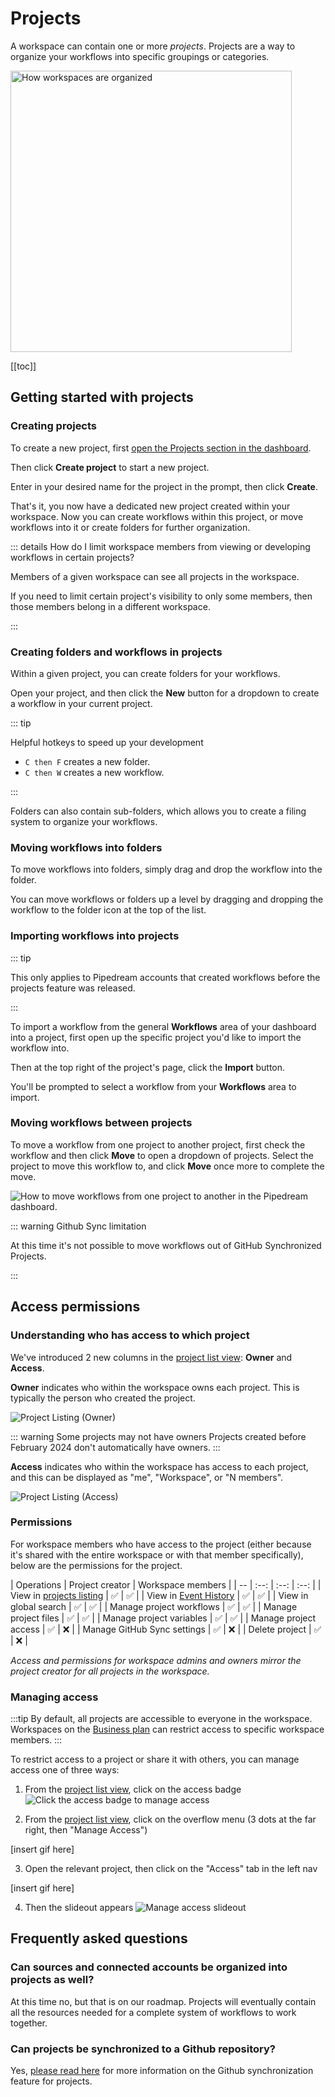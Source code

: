 # Projects

A workspace can contain one or more _projects_. Projects are a way to organize your workflows into specific groupings or categories.

<div class="flex justify-center">
  <img width="450px" src="https://res.cloudinary.com/pipedreamin/image/upload/v1674143831/docs/New_Project_5_zep4ii.png" alt="How workspaces are organized" />
</div>

[[toc]]

## Getting started with projects

### Creating projects

To create a new project, first [open the Projects section in the dashboard](https://pipedream.com/projects).

Then click **Create project** to start a new project.

Enter in your desired name for the project in the prompt, then click **Create**.

That's it, you now have a dedicated new project created within your workspace. Now you can create workflows within this project, or move workflows into it or create folders for further organization.

::: details How do I limit workspace members from viewing or developing workflows in certain projects?

Members of a given workspace can see all projects in the workspace.

If you need to limit certain project's visibility to only some members, then those members belong in a different workspace.

:::

### Creating folders and workflows in projects

Within a given project, you can create folders for your workflows.

Open your project, and then click the **New** button for a dropdown to create a workflow in your current project.

::: tip

Helpful hotkeys to speed up your development

* `C then F` creates a new folder.
* `C then W` creates a new workflow.

:::


Folders can also contain sub-folders, which allows you to create a filing system to organize your workflows.

### Moving workflows into folders

To move workflows into folders, simply drag and drop the workflow into the folder.

You can move workflows or folders up a level by dragging and dropping the workflow to the folder icon at the top of the list.


### Importing workflows into projects

::: tip

This only applies to Pipedream accounts that created workflows before the projects feature was released.

:::

To import a workflow from the general **Workflows** area of your dashboard into a project, first open up the specific project you'd like to import the workflow into.

Then at the top right of the project's page, click the **Import** button.

You'll be prompted to select a workflow from your **Workflows** area to import.

### Moving workflows between projects

To move a workflow from one project to another project, first check the workflow and then click **Move** to open a dropdown of projects. Select the project to move this workflow to, and click **Move** once more to complete the move.

![How to move workflows from one project to another in the Pipedream dashboard.](https://res.cloudinary.com/pipedreamin/image/upload/v1695662665/docs/docs/projects/CleanShot_2023-09-25_at_13.23.38_2x_dyrtlv.png)

::: warning Github Sync limitation

At this time it's not possible to move workflows out of GitHub Synchronized Projects.

:::

## Access permissions

### Understanding who has access to which project
We've introduced 2 new columns in the [project list view](https://pipedream.com/projects): **Owner** and **Access**.

**Owner** indicates who within the workspace owns each project. This is typically the person who created the project.

![Project Listing (Owner)](./images/project-listing-owner.png)

::: warning Some projects may not have owners
Projects created before February 2024 don't automatically have owners.
:::

**Access** indicates who within the workspace has access to each project, and this can be displayed as "me", "Workspace", or "N members".

![Project Listing (Access)](./images/project-listing-access.png)

### Permissions
For workspace members who have access to the project (either because it's shared with the entire workspace or with that member specifically), below are the permissions for the project.

| Operations | Project creator | Workspace members |
| --  | :--: | :--: | :--: |
| View in [projects listing](https://pipedream.com/projects) | :white_check_mark: | :white_check_mark: |
| View in [Event History](https://pipedream.com/event-history) | :white_check_mark: | :white_check_mark: |
| View in global search | :white_check_mark: | :white_check_mark: |
| Manage project workflows | :white_check_mark: | :white_check_mark: |
| Manage project files | :white_check_mark: | :white_check_mark: |
| Manage project variables | :white_check_mark: | :white_check_mark: |
| Manage project access | :white_check_mark: | :x: |
| Manage GitHub Sync settings | :white_check_mark: | :x: |
| Delete project | :white_check_mark: | :x: |

_Access and permissions for workspace admins and owners mirror the project creator for all projects in the workspace._

### Managing access
:::tip By default, all projects are accessible to everyone in the workspace.
Workspaces on the [Business plan](https://pipedream.com/pricing) can restrict access to specific workspace members.
:::

To restrict access to a project or share it with others, you can manage access one of three ways:
1. From the [project list view](https://pipedream.com/projects), click on the access badge
![Click the access badge to manage access](./images/access-badge-click.png)

2. From the [project list view](https://pipedream.com/projects), click on the overflow menu (3 dots at the far right, then "Manage Access")

[insert gif here]

3. Open the relevant project, then click on the "Access" tab in the left nav

[insert gif here]

4. Then the slideout appears
![Manage access slideout](./images/manage-access-slideout-magnified.png)

## Frequently asked questions

### Can sources and connected accounts be organized into projects as well?

At this time no, but that is on our roadmap. Projects will eventually contain all the resources needed for a complete system of workflows to work together.

### Can projects be synchronized to a Github repository?

Yes, [please read here](/projects/git/) for more information on the Github synchronization feature for projects.
